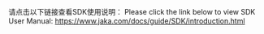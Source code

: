 请点击以下链接查看SDK使用说明：
Please click the link below to view SDK User Manual:
https://www.jaka.com/docs/guide/SDK/introduction.html